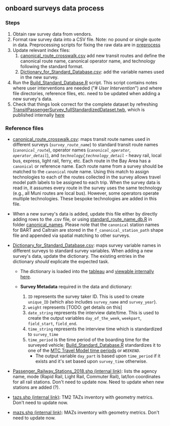 ## onboard surveys data process

### Steps

1. Obtain raw survey data from vendors.
2. Format raw survey data into a CSV file. Note: no pound or single quote in data. Preprocessing scripts for fixing the raw data are in [preprocess](preprocess)
3. Update relevant index files:
   1. [canonical_route_crosswalk.csv](canonical_route_crosswalk.csv) add new transit routes and define the canonical route name, canonical operator name, and technology following the standard format.
   2. [Dictionary_for_Standard_Database.csv](Dictionary_for_Standard_Database.csv): add the variable names used in the new survey.
4. Run the [Build_Standard_Database.R](Build_Standard_Database.R) script. This script contains notes where user interventions are needed ("# _User Intervention_") and where file directories, reference files, etc. need to be updated when adding a new survey's data.
5. Check that things look correct for the complete dataset by refreshing [TransitPassengerSurvey_fullStandardizedDataset.twb](TransitPassengerSurvey_fullStandardizedDataset.twb), which is published internally [here](https://10ay.online.tableau.com/#/site/metropolitantransportationcommission/workbooks/1896779?:origin=card_share_link) 


### Reference files

* [canonical_route_crosswalk.csv](canonical_route_crosswalk.csv): maps transit route names used in different surveys (*`survey_route_name`*) to standard transit route names (*`canonical_route`*), operator names (*`canonical_operator`, `operator_detail`*), and *`technology`/,`technology_detail`* - heavy rail, local bus, express, light rail, ferry, etc. 
Each route in the Bay Area has a `canonical` or reference name. Each route name from a survey should be matched to the `canonical` route name. Using this match to assign technologies to each of the routes collected in the survey allows travel model path labels to be assigned to each trip. When the survey data is read in, it assumes every route in the survey uses the same technology (e.g., all Muni routes are local bus). However, some operators operate multiple technologies. These bespoke technologies are added in this file. 

* When a new survey's data is added, update this file either by directly adding rows to the .csv file, or using [standard_route_name_db.R](../canonical_names/standard_route_name_db.R) in folder [canonical_names](../canonical_names).  Please note that the `canonical` station names for BART and Caltrain are stored in the `f_canonical_station_path` shape file and appended via spatial matching to other surveys.
 
* [Dictionary_for_Standard_Database.csv](Dictionary_for_Standard_Database.csv): maps survey variable names in different surveys to standard survey variables.  When adding a new survey's data, update the dictionary. The existing entries in the dictionary *should* explicate the expected task.

  * The dictionary is loaded into the [tableau](TransitPassengerSurvey_fullStandardizedDataset.twb) and [viewable internally here](https://10ay.online.tableau.com/t/metropolitantransportationcommission/views/TransitPassengerSurvey_fullStandardizedDataset/Dictionary).

  * **Survey Metadata** required in the data and dictionary:

    1. `ID` represents the survey taker ID. This is used to create `unique_ID` (which also includes `survey_name` and `survey_year`).
    1. `weight` represents [TODO: get details on this]
    1. `date_string` represents the interview date/time. This is used to create the output variables `day_of_the_week`, `weekpart`, `field_start`, `field_end`.
    1. `time_string` represents the interview time which is standardized to `survey_time`
    1. `time_period` is the time period of the boarding time for the surveyed vehicle; [Build_Standard_Database.R](Build_Standard_Database.R) standardizes it to one of the [MTC Travel Model time periods](https://github.com/BayAreaMetro/modeling-website/wiki/TimePeriods) or *`WEEKEND`*.
       * The output variable `day_part` is based upon `time_period` if it exists and it's set based upon `survey_time` otherwise.

* [Passenger_Railway_Stations_2018.shp (internal link)](https://mtcdrive.box.com/s/dq6f8ca95os4sbsd9aste54dx0c3zrks): lists the agency name, mode (Rapid Rail, Light Rail, Commuter Rail), lat/lon coordinates for all rail stations. Don't need to update now. Need to update when new stations are added (?).

* [tazs.shp (internal link)](https://mtcdrive.box.com/s/42s7lvbq0snvvjeyigi36z295rsmcpd4): TM2 TAZs inventory with geometry metrics. Don't need to update now.

* [mazs.shp (internal link)](https://mtcdrive.box.com/s/k7tpfjq11pqpfewdpexqfz7uyw6p7nx9): MAZs inventory with geometry metrics.
Don't need to update now.

